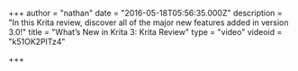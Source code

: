 +++
author = "nathan"
date = "2016-05-18T05:56:35.000Z"
description = "In this Krita review, discover all of the major new features added in version 3.0!"
title = "What’s New in Krita 3: Krita Review"
type = "video"
videoid = "k51OK2PlTz4"

+++

